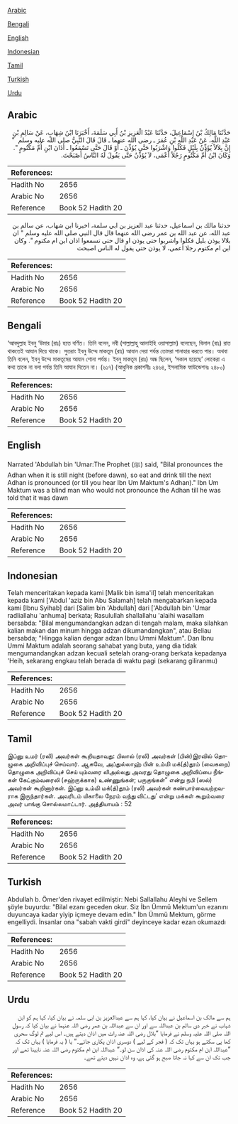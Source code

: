 [Arabic](#arabic)

[Bengali](#bengali)

[English](#english)

[Indonesian](#indonesian)

[Tamil](#tamil)

[Turkish](#turkish)

[Urdu](#urdu)

## Arabic


<div dir="rtl" lang="ar" style={{fontSize:'larger',backgroundColor:'#f8f9fa',padding:20}}>
حَدَّثَنَا مَالِكُ بْنُ إِسْمَاعِيلَ، حَدَّثَنَا عَبْدُ الْعَزِيزِ بْنُ أَبِي سَلَمَةَ، أَخْبَرَنَا ابْنُ شِهَابٍ، عَنْ سَالِمِ بْنِ عَبْدِ اللَّهِ، عَنْ عَبْدِ اللَّهِ بْنِ عُمَرَ ـ رضى الله عنهما ـ قَالَ قَالَ النَّبِيُّ صلى الله عليه وسلم ‏ "‏ إِنَّ بِلاَلاً يُؤَذِّنُ بِلَيْلٍ فَكُلُوا وَاشْرَبُوا حَتَّى يُؤَذِّنَ ـ أَوْ قَالَ حَتَّى تَسْمَعُوا ـ أَذَانَ ابْنِ أُمِّ مَكْتُومٍ ‏"‏‏.‏ وَكَانَ ابْنُ أُمِّ مَكْتُومٍ رَجُلاً أَعْمَى، لاَ يُؤَذِّنُ حَتَّى يَقُولَ لَهُ النَّاسُ أَصْبَحْتَ‏.‏
</div>
<div style={{backgroundColor:'#f8f9fa',padding:20, marginBottom: 10}}><table> <thead> <tr> <th>References:</th> <th></th> </tr> </thead> <tbody><tr><td>Hadith No</td><td>2656</td></tr><tr><td>Arabic No</td><td>2656</td></tr><tr><td>Reference</td><td>Book 52 Hadith 20</td></tr></tbody></table></div>


<div dir="rtl" lang="ar" style={{fontSize:'larger',backgroundColor:'#f8f9fa',padding:20}}>
حدثنا مالك بن اسماعيل، حدثنا عبد العزيز بن ابي سلمة، اخبرنا ابن شهاب، عن سالم بن عبد الله، عن عبد الله بن عمر رضى الله عنهما قال قال النبي صلى الله عليه وسلم " ان بلالا يوذن بليل فكلوا واشربوا حتى يوذن او قال حتى تسمعوا اذان ابن ام مكتوم ". وكان ابن ام مكتوم رجلا اعمى، لا يوذن حتى يقول له الناس اصبحت
</div>
<div style={{backgroundColor:'#f8f9fa',padding:20, marginBottom: 10}}><table> <thead> <tr> <th>References:</th> <th></th> </tr> </thead> <tbody><tr><td>Hadith No</td><td>2656</td></tr><tr><td>Arabic No</td><td>2656</td></tr><tr><td>Reference</td><td>Book 52 Hadith 20</td></tr></tbody></table></div>

## Bengali


<div dir="ltr" lang="bn" style={{fontSize:'larger',backgroundColor:'#f8f9fa',padding:20}}>
‘আবদুল্লাহ ইবনু ‘উমার (রাঃ) হতে বর্ণিত। তিনি বলেন, নবী (সাল্লাল্লাহু আলাইহি ওয়াসাল্লাম) বলেছেন, বিলাল (রাঃ) রাত থাকতেই আযান দিয়ে থাকে। সুতরাং ইবনু উম্মে মাকতূম (রাঃ) আযান দেয়া পর্যন্ত তোমরা পানাহার করতে পার। অথবা তিনি বলেন, ইবনু উম্মে মাকতূমের আযান শোনা পর্যন্ত। ইবনু মাকতূম (রাঃ) অন্ধ ছিলেন, ‘সকাল হয়েছে’ লোকেরা এ কথা তাকে না বলা পর্যন্ত তিনি আযান দিতেন না। (৬১৭) (আধুনিক প্রকাশনীঃ ২৪৬৪, ইসলামিক ফাউন্ডেশনঃ ২৪৮০)
</div>
<div style={{backgroundColor:'#f8f9fa',padding:20, marginBottom: 10}}><table> <thead> <tr> <th>References:</th> <th></th> </tr> </thead> <tbody><tr><td>Hadith No</td><td>2656</td></tr><tr><td>Arabic No</td><td>2656</td></tr><tr><td>Reference</td><td>Book 52 Hadith 20</td></tr></tbody></table></div>

## English


<div dir="ltr" lang="en" style={{fontSize:'larger',backgroundColor:'#f8f9fa',padding:20}}>
Narrated 'Abdullah bin 'Umar:The Prophet (ﷺ) said, "Bilal pronounces the Adhan when it is still night (before dawn), so eat and drink till the next Adhan is pronounced (or till you hear Ibn Um Maktum's Adhan)." Ibn Um Maktum was a blind man who would not pronounce the Adhan till he was told that it was dawn
</div>
<div style={{backgroundColor:'#f8f9fa',padding:20, marginBottom: 10}}><table> <thead> <tr> <th>References:</th> <th></th> </tr> </thead> <tbody><tr><td>Hadith No</td><td>2656</td></tr><tr><td>Arabic No</td><td>2656</td></tr><tr><td>Reference</td><td>Book 52 Hadith 20</td></tr></tbody></table></div>

## Indonesian


<div dir="ltr" lang="id" style={{fontSize:'larger',backgroundColor:'#f8f9fa',padding:20}}>
Telah menceritakan kepada kami [Malik bin isma'il] telah menceritakan kepada kami ['Abdul 'aziz bin Abu Salamah] telah mengabarkan kepada kami [Ibnu Syihab] dari [Salim bin 'Abdullah] dari ['Abdullah bin 'Umar radliallahu 'anhuma] berkata; Rasulullah shallallahu 'alaihi wasallam bersabda: "Bilal mengumandangkan adzan di tengah malam, maka silahkan kalian makan dan minum hingga adzan dikumandangkan", atau Beliau bersabda; "Hingga kalian dengar adzan Ibnu Ummi Maktum". Dan Ibnu Ummi Maktum adalah seorang sahabat yang buta, yang dia tidak mengumandangkan adzan kecuali setelah orang-orang berkata kepadanya 'Heih, sekarang engkau telah berada di waktu pagi (sekarang giliranmu)
</div>
<div style={{backgroundColor:'#f8f9fa',padding:20, marginBottom: 10}}><table> <thead> <tr> <th>References:</th> <th></th> </tr> </thead> <tbody><tr><td>Hadith No</td><td>2656</td></tr><tr><td>Arabic No</td><td>2656</td></tr><tr><td>Reference</td><td>Book 52 Hadith 20</td></tr></tbody></table></div>

## Tamil


<div dir="ltr" lang="ta" style={{fontSize:'larger',backgroundColor:'#f8f9fa',padding:20}}>
இப்னு உமர் (ரலி) அவர்கள் கூறியதாவது: பிலால் (ரலி) அவர்கள் (பின்)இரவில் தொழுகை அறிவிப்புச் செய்வார். ஆகவே, அப்துல்லாஹ் பின் உம்மி மக்(த்)தூம் (வைகறை) தொழுகை அறிவிப்புச் செய் யும்வரை லிஅல்லது அவரது தொழுகை அறிவிப்பை நீங்கள் கேட்கும்வரைலி (சஹ்ருக்காக) உண்ணுங்கள்; பருகுங்கள்” என்று நபி (ஸல்) அவர்கள் கூறினார்கள். இப்னு உம்மி மக்(த்)தூம் (ரலி) அவர்கள் கண்பார்வையற்றவராக இருந்தார்கள். அவரிடம் யிகாலை நேரம் வந்து விட்டது’ என்று மக்கள் கூறும்வரை அவர் பாங்கு சொல்லமாட்டார். அத்தியாயம் : 52
</div>
<div style={{backgroundColor:'#f8f9fa',padding:20, marginBottom: 10}}><table> <thead> <tr> <th>References:</th> <th></th> </tr> </thead> <tbody><tr><td>Hadith No</td><td>2656</td></tr><tr><td>Arabic No</td><td>2656</td></tr><tr><td>Reference</td><td>Book 52 Hadith 20</td></tr></tbody></table></div>

## Turkish


<div dir="ltr" lang="tr" style={{fontSize:'larger',backgroundColor:'#f8f9fa',padding:20}}>
Abdullah b. Ömer'den rivayet edilmiştir: Nebi Sallallahu Aleyhi ve Sellem şöyle buyurdu: "Bilal ezanı geceden okur. Siz İbn Ümmü Mektum'un ezanını duyuncaya kadar yiyip içmeye devam edin." İbn Ümmü Mektum, görme engelliydi. İnsanlar ona "sabah vakti girdi" deyinceye kadar ezan okumazdı
</div>
<div style={{backgroundColor:'#f8f9fa',padding:20, marginBottom: 10}}><table> <thead> <tr> <th>References:</th> <th></th> </tr> </thead> <tbody><tr><td>Hadith No</td><td>2656</td></tr><tr><td>Arabic No</td><td>2656</td></tr><tr><td>Reference</td><td>Book 52 Hadith 20</td></tr></tbody></table></div>

## Urdu


<div dir="rtl" lang="ur" style={{fontSize:'larger',backgroundColor:'#f8f9fa',padding:20}}>
ہم سے مالک بن اسماعیل نے بیان کیا، کہا ہم سے عبدالعزیز بن ابی سلمہ نے بیان کیا، کہا ہم کو ابن شہاب نے خبر دی سالم بن عبداللہ سے اور ان سے عبداللہ بن عمر رضی اللہ عنہما نے بیان کیا کہ رسول اللہ صلی اللہ علیہ وسلم نے فرمایا ”بلال رضی اللہ عنہ رات میں اذان دیتے ہیں۔ اس لیے تم لوگ سحری کھا پی سکتے ہو یہاں تک کہ ( فجر کے لیے ) دوسری اذان پکاری جائے۔“ یا ( یہ فرمایا ) یہاں تک کہ ”عبداللہ ابن ام مکتوم رضی اللہ عنہ کی اذان سن لو۔“ عبداللہ ابن ام مکتوم رضی اللہ عنہ نابینا تھے اور جب تک ان سے کہا نہ جاتا صبح ہو گئی ہے، وہ اذان نہیں دیتے تھے۔
</div>
<div style={{backgroundColor:'#f8f9fa',padding:20, marginBottom: 10}}><table> <thead> <tr> <th>References:</th> <th></th> </tr> </thead> <tbody><tr><td>Hadith No</td><td>2656</td></tr><tr><td>Arabic No</td><td>2656</td></tr><tr><td>Reference</td><td>Book 52 Hadith 20</td></tr></tbody></table></div>